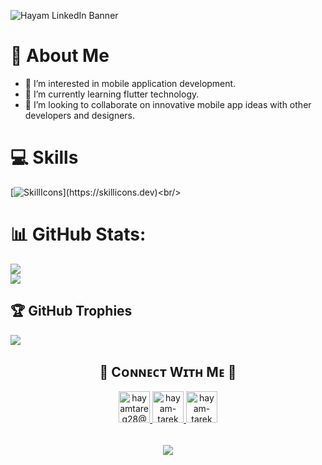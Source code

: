 ![Hayam LinkedIn Banner](https://github.com/user-attachments/assets/a3c43c83-6960-4908-9c07-87d0b257918b)

# 🚀 About Me 
- 👀 I’m interested in mobile application development.
- 🌱 I’m currently learning flutter technology.
- 💞️ I’m looking to collaborate on innovative mobile app ideas with other developers and designers.

# 💻 Skills
[![SkillIcons](https://skillicons.dev/icons?i=java,dart,flutter,postman,firebase,androidstudio,github,vscode,kotlin,android,)](https://skillicons.dev)<br/>


# 📊 GitHub Stats:
<!---
![](https://github-readme-stats.vercel.app/api?username=hayam-tarek&theme=dark&hide_border=false&include_all_commits=false&count_private=true)<br/>
--->
![](https://github-readme-streak-stats.herokuapp.com/?user=hayam-tarek&theme=dark&hide_border=false)<br/>
![](https://github-readme-stats.vercel.app/api/top-langs/?username=hayam-tarek&theme=dark&hide_border=false&include_all_commits=false&count_private=true&layout=compact)

## 🏆 GitHub Trophies
![](https://github-profile-trophy.vercel.app/?username=hayam-tarek&theme=radical&no-frame=false&no-bg=true&margin-w=4)

<!---
## 🔝 Top Contributed Repo
![](https://github-contributor-stats.vercel.app/api?username=hayam-tarek&limit=5&theme=neon&combine_all_yearly_contributions=true)
--->

<h2 align="center">🤝 Cᴏɴɴᴇᴄᴛ Wɪᴛʜ Mᴇ 🤝 </h2>
<div align="center">
  
<a href="mailto:hayamtareq28@gmail.com" target="_blank">
<img src="https://github.com/user-attachments/assets/eda54c63-4a7a-426b-991e-c48bf4cf91e6" width=50 height=50 alt="hayamtareq28@gmail.com" style="margin-bottom: 5px;" />
</a>
<a href="https://www.github.com/hayam-tarek" target="_blank">
<img src="https://github.com/user-attachments/assets/6ecd346f-8e5e-46db-8e31-ac7c6a636c9e" width=50 height=50 alt="hayam-tarek" style="margin-bottom: 5px;" />
</a>
<a href="https://www.linkedin.com/in/hayam-tarek/" target="_blank">
<img src="https://github.com/user-attachments/assets/845adc39-5829-42dd-85f0-5364fbed1489" width=50 height=50 alt="hayam-tarek" style="margin-bottom: 5px;" />
</a>

</div>
<br/>

<p align="center">
  <img src="https://capsule-render.vercel.app/api?type=waving&color=gradient&height=65&section=footer"/>
</p>
<!---
hayam-tarek/hayam-tarek is a ✨ special ✨ repository because its `README.md` (this file) appears on your GitHub profile.
You can click the Preview link to take a look at your changes.
--->
